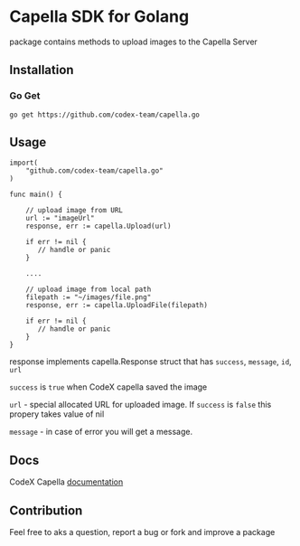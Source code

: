 # Capella SDK for Golang

package contains methods to upload images to the Capella Server

## Installation

### Go Get

```golang
go get https://github.com/codex-team/capella.go
```

## Usage

```golang
import(
	"github.com/codex-team/capella.go"
)

func main() {

    // upload image from URL
    url := "imageUrl"
    response, err := capella.Upload(url)
    
    if err != nil {
       // handle or panic
    }
    
    ....
    
    // upload image from local path
    filepath := "~/images/file.png"
    response, err := capella.UploadFile(filepath)
    
    if err != nil {
       // handle or panic
    }
}
```

response implements capella.Response struct that has
`success`, `message`, `id`, `url`

`success` is `true` when CodeX capella saved the image

`url` - special allocated URL for uploaded image. If `success` is `false` this propery 
takes value of nil

`message` - in case of error you will get a message. 

## Docs

CodeX Capella [documentation](https://github.com/codex-team/capella#readme)

## Contribution

Feel free to aks a question, report a bug or fork and improve a package

